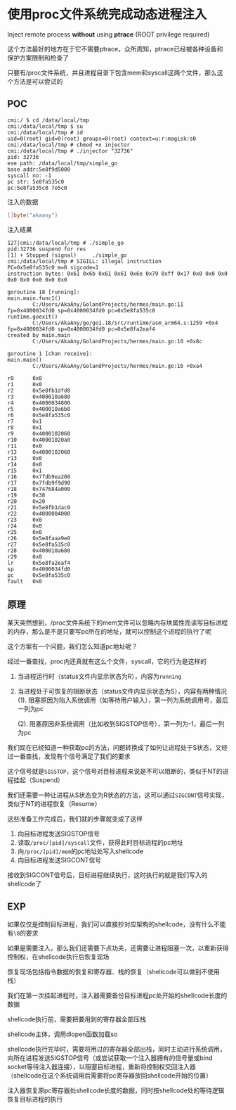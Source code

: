 # 使用proc文件系统完成动态进程注入

Inject remote process **without** using **ptrace** (ROOT privilege required)

这个方法最好的地方在于它不需要ptrace，众所周知，ptrace已经被各种设备和保护方案限制和检查了

只要有/proc文件系统，并且进程目录下包含mem和syscall这两个文件，那么这个方法是可以尝试的

## POC

```shell
cmi:/ $ cd /data/local/tmp
cmi:/data/local/tmp $ su
cmi:/data/local/tmp # id
uid=0(root) gid=0(root) groups=0(root) context=u:r:magisk:s0
cmi:/data/local/tmp # chmod +x injector
cmi:/data/local/tmp # ./injector "32736"
pid: 32736
exe path: /data/local/tmp/simple_go
base addr:5e8f9d5000
syscall no: -1
pc str: 5e8fa535c0
pc:5e8fa535c0 7e5c0
```

注入的数据

```go
[]byte("akaany")
```

注入结果

```shell
127|cmi:/data/local/tmp # ./simple_go
pid:32736 suspend for res
[1] + Stopped (signal)     ./simple_go 
cmi:/data/local/tmp # SIGILL: illegal instruction
PC=0x5e8fa535c0 m=0 sigcode=1
instruction bytes: 0x61 0x6b 0x61 0x61 0x6e 0x79 0xff 0x17 0x0 0x0 0x0 0x0 0x0 0x0 0x0 0x0

goroutine 18 [running]:
main.main.func1()
        C:/Users/AkaAny/GolandProjects/hermes/main.go:11 fp=0x4000034fd0 sp=0x4000034fd0 pc=0x5e8fa535c0
runtime.goexit()
        C:/Users/AkaAny/go/go1.18/src/runtime/asm_arm64.s:1259 +0x4 fp=0x4000034fd0 sp=0x4000034fd0 pc=0x5e8fa2eaf4
created by main.main
        C:/Users/AkaAny/GolandProjects/hermes/main.go:10 +0x8c

goroutine 1 [chan receive]:
main.main()
        C:/Users/AkaAny/GolandProjects/hermes/main.go:16 +0xa4

r0      0x0
r1      0x0
r2      0x5e8fb1dfd8
r3      0x400010a680
r4      0x4000034800
r5      0x400010a6b8
r6      0x5e8fa535c0
r7      0x1
r8      0x1
r9      0x4000102060
r10     0x40001020a0
r11     0x0
r12     0x4000102060
r13     0x0
r14     0x0
r15     0x1
r16     0x7fdb9ea200
r17     0x7fdb9f9d90
r18     0x747684a000
r19     0x38
r20     0x20
r21     0x5e8fb1dac0
r22     0x4000004000
r23     0x0
r24     0x0
r25     0x0
r26     0x5e8faaa9e0
r27     0x5e8fa535c0
r28     0x400010a680
r29     0x0
lr      0x5e8fa2eaf4
sp      0x4000034fd0
pc      0x5e8fa535c0
fault   0x0

```

## 原理

某天突然想到，/proc文件系统下的mem文件可以忽略内存块属性而读写目标进程的内存，那么是不是只要写pc所在的地址，就可以控制这个进程的执行了呢

这个方案有一个问题，我们怎么知道pc地址呢？

经过一番查找，proc内还真就有这么个文件，syscall，它的行为是这样的

1. 当进程运行时（status文件内显示状态为R），内容为`running`

2. 当进程处于可恢复的阻断状态（status文件内显示状态为S），内容有两种情况
   (1). 阻塞原因为陷入系统调用（如等待用户输入），第一列为系统调用号，最后一列为pc
   
   (2). 阻塞原因非系统调用（比如收到SIGSTOP信号），第一列为-1，最后一列为pc

我们现在已经知道一种获取pc的方法，问题转换成了如何让进程处于S状态，又经过一番查找，发现有个信号满足了我们的要求

这个信号就是`SIGSTOP`，这个信号对目标进程来说是不可以阻断的，类似于NT的进程挂起（Suspend）

我们还需要一种让进程从S状态变为R状态的方法，这可以通过`SIGCONT`信号实现，类似于NT的进程恢复（Resume）

这些准备工作完成后，我们就的步骤就变成了这样

1. 向目标进程发送SIGSTOP信号
2. 读取`/proc/[pid]/syscall`文件，获得此时目标进程的pc地址
3. 向`/proc/[pid]/mem`的pc地址处写入shellcode
4. 向目标进程发送SIGCONT信号

接收到SIGCONT信号后，目标进程继续执行，这时执行的就是我们写入的shellcode了

## EXP

如果仅仅是控制目标进程，我们可以直接抄对应架构的shellcode，没有什么不能有`\0`的要求

如果是需要注入，那么我们还需要下点功夫，还需要让进程阻塞一次，以重新获得控制权，在shellcode执行后恢复现场

恢复现场包括指令数据的恢复和寄存器、栈的恢复（shellcode可以做到不使用栈）

我们在第一次挂起进程时，注入器需要备份目标进程pc处开始的shellcode长度的数据

shellcode执行前，需要把要用到的寄存器全部压栈

shellcode主体，调用dlopen函数加载so

shellcode执行完毕时，需要将用过的寄存器全部出栈，同时主动进行系统调用，向所在进程发送SIGSTOP信号（或尝试获取一个注入器拥有的信号量或bind socket等待注入器连接），以阻塞目标进程，重新将控制权交回注入器（shellcode在这个系统调用后需要将pc寄存器放回shellcode开始的位置）

注入器恢复原pc寄存器处shellcode长度的数据，同时按shellcode处的等待逻辑恢复目标进程的执行

